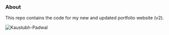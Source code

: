 ### About

This repo contains the code for my new and updated portfolio website (v2).

![Kaustubh-Padwal](https://user-images.githubusercontent.com/50070398/199796707-df4c792d-f087-4482-ae72-7e29151848c1.png)
